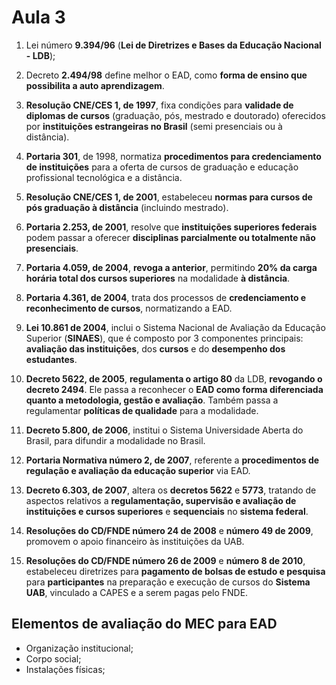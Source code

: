 # Aula 3

1) Lei número **9.394/96** (**Lei de Diretrizes e Bases da Educação Nacional - LDB**);

2) Decreto **2.494/98** define melhor o EAD, como **forma de ensino que possibilita a auto aprendizagem**.

3) **Resolução CNE/CES 1, de 1997**, fixa condições para **validade de diplomas de cursos** (graduação, pós, mestrado e doutorado) oferecidos por **instituições estrangeiras no Brasil** (semi presenciais ou à distância).

4) **Portaria 301**, de 1998, normatiza **procedimentos para credenciamento de instituições** para a oferta de cursos de graduação  e educação profissional tecnológica e a distância.

5) **Resolução CNE/CES 1, de 2001**, estabeleceu **normas para cursos de pós graduação à distância** (incluindo mestrado).

6) **Portaria 2.253, de 2001**, resolve que **instituições superiores federais** podem passar a oferecer **disciplinas parcialmente ou totalmente não presenciais**.

7) **Portaria 4.059, de 2004**, **revoga a anterior**, permitindo **20% da carga horária total dos cursos superiores** na modalidade **à distância**.

8) **Portaria 4.361, de 2004**, trata dos processos de **credenciamento e reconhecimento de cursos**, normatizando a EAD.

9) **Lei 10.861 de 2004**, inclui o Sistema Nacional de Avaliação da Educação Superior (**SINAES**), que é composto por 3 componentes principais: **avaliação das instituições**, dos **cursos** e do **desempenho dos estudantes**.

10) **Decreto 5622, de 2005**, **regulamenta o artigo 80** da LDB, **revogando o decreto 2494**. Ele passa a reconhecer o **EAD como forma diferenciada quanto a metodologia, gestão e avaliação**. Também passa a regulamentar **políticas de qualidade** para a modalidade.

11) **Decreto 5.800, de 2006**, institui o Sistema Universidade Aberta do Brasil, para difundir a modalidade no Brasil.

12) **Portaria Normativa número 2, de 2007**, referente a **procedimentos de regulação e avaliação da educação superior** via EAD.

13) **Decreto 6.303, de 2007**, altera os **decretos 5622** e **5773**, tratando de aspectos relativos a **regulamentação, supervisão e avaliação de instituições e cursos superiores** e **sequenciais** no **sistema federal**.

14) **Resoluções do CD/FNDE número 24 de 2008** e **número 49 de 2009**, promovem o apoio financeiro às instituições da UAB.

15) **Resoluções do CD/FNDE número 26 de 2009** e **número 8 de 2010**, estabeleceu diretrizes para **pagamento de bolsas de estudo e pesquisa** para **participantes** na preparação e execução de cursos do **Sistema UAB**, vinculado a CAPES e a serem pagas pelo FNDE.

## Elementos de avaliação do MEC para EAD

- Organização institucional;
- Corpo social;
- Instalações físicas;